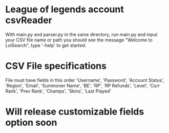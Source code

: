 # League of legends account csvReader
With main.py and parser.py in the same directory, run main.py and input your CSV file name or path
you should see the message "Welcome to LolSearch", type '-help' to get started.

# CSV File specifications
File must have fields in this order
'Username', 'Password', 'Account Status', 'Region', 
'Email', 'Summoner Name', 'BE', 'RP', 'RP Refunds',
'Level', 'Curr Rank', 'Prev Rank', 'Champs', 'Skins', 
'Last Played'

# Will release customizable fields option soon
